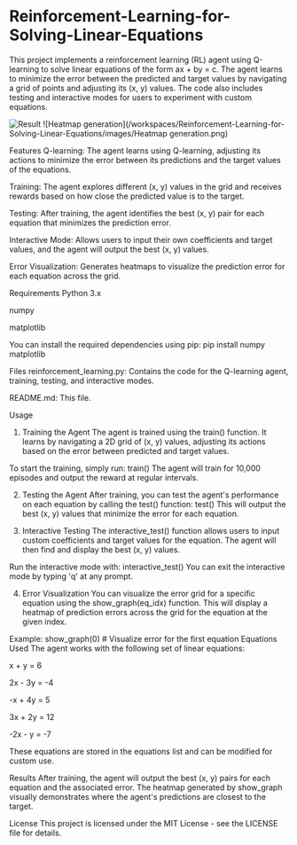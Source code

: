 # Reinforcement-Learning-for-Solving-Linear-Equations
This project implements a reinforcement learning (RL) agent using Q-learning to solve linear equations of the form ax + by = c. The agent learns to minimize the error between the predicted and target values by navigating a grid of points and adjusting its (x, y) values. The code also includes testing and interactive modes for users to experiment with custom equations.

![Result](/workspaces/Reinforcement-Learning-for-Solving-Linear-Equations/images/Result.png)
![Heatmap generation](/workspaces/Reinforcement-Learning-for-Solving-Linear-Equations/images/Heatmap generation.png)

Features
Q-learning: The agent learns using Q-learning, adjusting its actions to minimize the error between its predictions and the target values of the equations.

Training: The agent explores different (x, y) values in the grid and receives rewards based on how close the predicted value is to the target.

Testing: After training, the agent identifies the best (x, y) pair for each equation that minimizes the prediction error.

Interactive Mode: Allows users to input their own coefficients and target values, and the agent will output the best (x, y) values.

Error Visualization: Generates heatmaps to visualize the prediction error for each equation across the grid.

Requirements
Python 3.x

numpy

matplotlib

You can install the required dependencies using pip:
pip install numpy matplotlib

Files
reinforcement_learning.py: Contains the code for the Q-learning agent, training, testing, and interactive modes.

README.md: This file.

Usage
1. Training the Agent
The agent is trained using the train() function. It learns by navigating a 2D grid of (x, y) values, adjusting its actions based on the error between predicted and target values.

To start the training, simply run:
train()
The agent will train for 10,000 episodes and output the reward at regular intervals.

2. Testing the Agent
After training, you can test the agent's performance on each equation by calling the test() function:
test()
This will output the best (x, y) values that minimize the error for each equation.

3. Interactive Testing
The interactive_test() function allows users to input custom coefficients and target values for the equation. The agent will then find and display the best (x, y) values.

Run the interactive mode with:
interactive_test()
You can exit the interactive mode by typing 'q' at any prompt.

4. Error Visualization
You can visualize the error grid for a specific equation using the show_graph(eq_idx) function. This will display a heatmap of prediction errors across the grid for the equation at the given index.

Example:
show_graph(0)  # Visualize error for the first equation
Equations Used
The agent works with the following set of linear equations:

x + y = 6

2x - 3y = -4

-x + 4y = 5

3x + 2y = 12

-2x - y = -7

These equations are stored in the equations list and can be modified for custom use.

Results
After training, the agent will output the best (x, y) pairs for each equation and the associated error. The heatmap generated by show_graph visually demonstrates where the agent's predictions are closest to the target.

License
This project is licensed under the MIT License - see the LICENSE file for details.